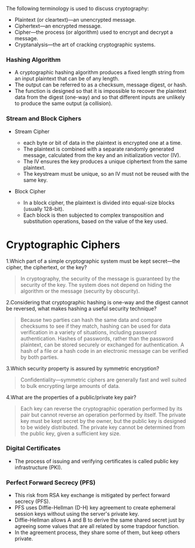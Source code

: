 The following terminology is used to discuss cryptography: 

 - Plaintext (or cleartext)—an unencrypted message. 
 - Ciphertext—an encrypted message. 
 - Cipher—the process (or algorithm) used to encrypt and decrypt a message. 
 - Cryptanalysis—the art of cracking cryptographic systems. 

### Hashing Algorithm
 - A cryptographic hashing algorithm produces a fixed length string from an input plaintext that can be of any length. 
 - The output can be referred to as a checksum, message digest, or hash. 
 - The function is designed so that it is impossible to recover the plaintext data from the digest (one-way) and so that different inputs are unlikely to produce the same output (a collision).

### Stream and Block Ciphers
 - Stream Cipher
   - each byte or bit of data in the plaintext is encrypted one at a time.
   - The plaintext is combined with a separate randomly generated message, calculated from the key and an initialization vector (IV). 
   - The IV ensures the key produces a unique ciphertext from the same plaintext. 
   - The keystream must be unique, so an IV must not be reused with the same key.
  
 - Block Cipher
   - In a block cipher, the plaintext is divided into equal-size blocks (usually 128-bit).
   - Each block is then subjected to complex transposition and substitution operations, based on the value of the key used.
  
# Cryptographic Ciphers
1.Which part of a simple cryptographic system must be kept secret—the cipher, the ciphertext, or the key?
 > In cryptography, the security of the message is guaranteed by the security of the key. The system does not depend on hiding the algorithm or the message (security by obscurity).

2.Considering that cryptographic hashing is one-way and the digest cannot be reversed, what makes hashing a useful security technique?
 > Because two parties can hash the same data and compare checksums to see if they match, hashing can be used for data verification in a variety of situations, including password authentication. Hashes of passwords, rather than the password plaintext, can be stored securely or exchanged for authentication. A hash of a file or a hash code in an electronic message can be verified by both parties.

3.Which security property is assured by symmetric encryption?
 > Confidentiality—symmetric ciphers are generally fast and well suited to bulk encrypting large amounts of data.

4.What are the properties of a public/private key pair?
 > Each key can reverse the cryptographic operation performed by its pair but cannot reverse an operation performed by itself. The private key must be kept secret by the owner, but the public key is designed to be widely distributed. The private key cannot be determined from the public key, given a sufficient key size.


### Digital Certificates

 - The process of issuing and verifying certificates is called public key infrastructure (PKI).

### Perfect Forward Secrecy (PFS)
 - This risk from RSA key exchange is mitigated by perfect forward secrecy (PFS). 
 - PFS uses Diffie-Hellman (D-H) key agreement to create ephemeral session keys without using the server's private key. 
 - Diffie-Hellman allows A and B to derive the same shared secret just by agreeing some values that are all related by some trapdoor function. 
 - In the agreement process, they share some of them, but keep others private. 
 
